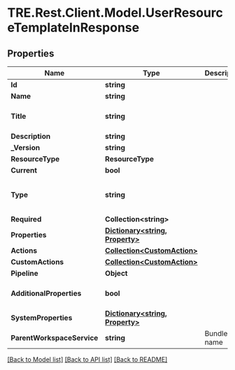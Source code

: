 # TRE.Rest.Client.Model.UserResourceTemplateInResponse

## Properties

Name | Type | Description | Notes
------------ | ------------- | ------------- | -------------
**Id** | **string** |  | 
**Name** | **string** |  | 
**Title** | **string** |  | [optional] [default to ""]
**Description** | **string** |  | 
**_Version** | **string** |  | 
**ResourceType** | **ResourceType** |  | 
**Current** | **bool** |  | 
**Type** | **string** |  | [optional] [default to "object"]
**Required** | **Collection&lt;string&gt;** |  | 
**Properties** | [**Dictionary&lt;string, Property&gt;**](Property.md) |  | 
**Actions** | [**Collection&lt;CustomAction&gt;**](CustomAction.md) |  | [optional] 
**CustomActions** | [**Collection&lt;CustomAction&gt;**](CustomAction.md) |  | [optional] 
**Pipeline** | **Object** |  | [optional] 
**AdditionalProperties** | **bool** |  | [optional] [default to false]
**SystemProperties** | [**Dictionary&lt;string, Property&gt;**](Property.md) |  | 
**ParentWorkspaceService** | **string** | Bundle name | 

[[Back to Model list]](../README.md#documentation-for-models) [[Back to API list]](../README.md#documentation-for-api-endpoints) [[Back to README]](../README.md)

